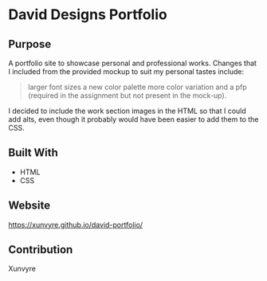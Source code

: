 # David Designs Portfolio

## Purpose
A portfolio site to showcase personal and professional works. Changes that I included from the provided mockup to suit my personal tastes include:

>larger font sizes
>a new color palette
>more color variation
>and a pfp (required in the assignment but not present in the mock-up).

I decided to include the work section images in the HTML so that I could add alts, even though it probably would have been easier to add them to the CSS.

## Built With
* HTML
* CSS

## Website
https://xunvyre.github.io/david-portfolio/

## Contribution
Xunvyre 
